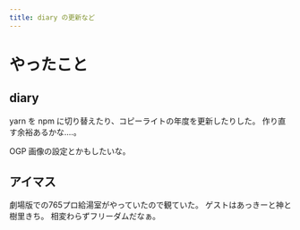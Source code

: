 ```yaml
---
title: diary の更新など
---
```


# やったこと

## diary

yarn を npm に切り替えたり、コピーライトの年度を更新したりした。
作り直す余裕あるかな‥‥。

OGP 画像の設定とかもしたいな。

## アイマス

劇場版での765プロ給湯室がやっていたので観ていた。
ゲストはあっきーと神と樹里きち。
相変わらずフリーダムだなぁ。
